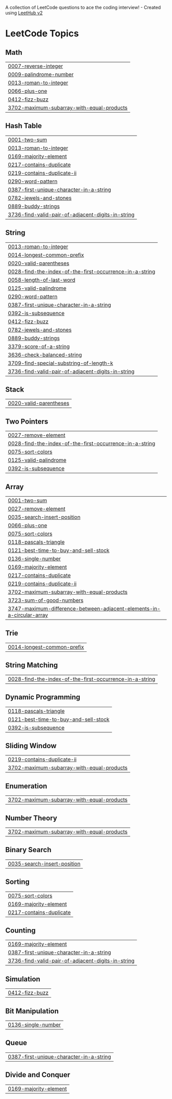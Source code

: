 A collection of LeetCode questions to ace the coding interview! - Created using [LeetHub v2](https://github.com/arunbhardwaj/LeetHub-2.0)
<!---LeetCode Topics Start-->
# LeetCode Topics
## Math
|  |
| ------- |
| [0007-reverse-integer](https://github.com/Shahnawazkhan423/LeetCode/tree/master/0007-reverse-integer) |
| [0009-palindrome-number](https://github.com/Shahnawazkhan423/LeetCode/tree/master/0009-palindrome-number) |
| [0013-roman-to-integer](https://github.com/Shahnawazkhan423/LeetCode/tree/master/0013-roman-to-integer) |
| [0066-plus-one](https://github.com/Shahnawazkhan423/LeetCode/tree/master/0066-plus-one) |
| [0412-fizz-buzz](https://github.com/Shahnawazkhan423/LeetCode/tree/master/0412-fizz-buzz) |
| [3702-maximum-subarray-with-equal-products](https://github.com/Shahnawazkhan423/LeetCode/tree/master/3702-maximum-subarray-with-equal-products) |
## Hash Table
|  |
| ------- |
| [0001-two-sum](https://github.com/Shahnawazkhan423/LeetCode/tree/master/0001-two-sum) |
| [0013-roman-to-integer](https://github.com/Shahnawazkhan423/LeetCode/tree/master/0013-roman-to-integer) |
| [0169-majority-element](https://github.com/Shahnawazkhan423/LeetCode/tree/master/0169-majority-element) |
| [0217-contains-duplicate](https://github.com/Shahnawazkhan423/LeetCode/tree/master/0217-contains-duplicate) |
| [0219-contains-duplicate-ii](https://github.com/Shahnawazkhan423/LeetCode/tree/master/0219-contains-duplicate-ii) |
| [0290-word-pattern](https://github.com/Shahnawazkhan423/LeetCode/tree/master/0290-word-pattern) |
| [0387-first-unique-character-in-a-string](https://github.com/Shahnawazkhan423/LeetCode/tree/master/0387-first-unique-character-in-a-string) |
| [0782-jewels-and-stones](https://github.com/Shahnawazkhan423/LeetCode/tree/master/0782-jewels-and-stones) |
| [0889-buddy-strings](https://github.com/Shahnawazkhan423/LeetCode/tree/master/0889-buddy-strings) |
| [3736-find-valid-pair-of-adjacent-digits-in-string](https://github.com/Shahnawazkhan423/LeetCode/tree/master/3736-find-valid-pair-of-adjacent-digits-in-string) |
## String
|  |
| ------- |
| [0013-roman-to-integer](https://github.com/Shahnawazkhan423/LeetCode/tree/master/0013-roman-to-integer) |
| [0014-longest-common-prefix](https://github.com/Shahnawazkhan423/LeetCode/tree/master/0014-longest-common-prefix) |
| [0020-valid-parentheses](https://github.com/Shahnawazkhan423/LeetCode/tree/master/0020-valid-parentheses) |
| [0028-find-the-index-of-the-first-occurrence-in-a-string](https://github.com/Shahnawazkhan423/LeetCode/tree/master/0028-find-the-index-of-the-first-occurrence-in-a-string) |
| [0058-length-of-last-word](https://github.com/Shahnawazkhan423/LeetCode/tree/master/0058-length-of-last-word) |
| [0125-valid-palindrome](https://github.com/Shahnawazkhan423/LeetCode/tree/master/0125-valid-palindrome) |
| [0290-word-pattern](https://github.com/Shahnawazkhan423/LeetCode/tree/master/0290-word-pattern) |
| [0387-first-unique-character-in-a-string](https://github.com/Shahnawazkhan423/LeetCode/tree/master/0387-first-unique-character-in-a-string) |
| [0392-is-subsequence](https://github.com/Shahnawazkhan423/LeetCode/tree/master/0392-is-subsequence) |
| [0412-fizz-buzz](https://github.com/Shahnawazkhan423/LeetCode/tree/master/0412-fizz-buzz) |
| [0782-jewels-and-stones](https://github.com/Shahnawazkhan423/LeetCode/tree/master/0782-jewels-and-stones) |
| [0889-buddy-strings](https://github.com/Shahnawazkhan423/LeetCode/tree/master/0889-buddy-strings) |
| [3379-score-of-a-string](https://github.com/Shahnawazkhan423/LeetCode/tree/master/3379-score-of-a-string) |
| [3636-check-balanced-string](https://github.com/Shahnawazkhan423/LeetCode/tree/master/3636-check-balanced-string) |
| [3709-find-special-substring-of-length-k](https://github.com/Shahnawazkhan423/LeetCode/tree/master/3709-find-special-substring-of-length-k) |
| [3736-find-valid-pair-of-adjacent-digits-in-string](https://github.com/Shahnawazkhan423/LeetCode/tree/master/3736-find-valid-pair-of-adjacent-digits-in-string) |
## Stack
|  |
| ------- |
| [0020-valid-parentheses](https://github.com/Shahnawazkhan423/LeetCode/tree/master/0020-valid-parentheses) |
## Two Pointers
|  |
| ------- |
| [0027-remove-element](https://github.com/Shahnawazkhan423/LeetCode/tree/master/0027-remove-element) |
| [0028-find-the-index-of-the-first-occurrence-in-a-string](https://github.com/Shahnawazkhan423/LeetCode/tree/master/0028-find-the-index-of-the-first-occurrence-in-a-string) |
| [0075-sort-colors](https://github.com/Shahnawazkhan423/LeetCode/tree/master/0075-sort-colors) |
| [0125-valid-palindrome](https://github.com/Shahnawazkhan423/LeetCode/tree/master/0125-valid-palindrome) |
| [0392-is-subsequence](https://github.com/Shahnawazkhan423/LeetCode/tree/master/0392-is-subsequence) |
## Array
|  |
| ------- |
| [0001-two-sum](https://github.com/Shahnawazkhan423/LeetCode/tree/master/0001-two-sum) |
| [0027-remove-element](https://github.com/Shahnawazkhan423/LeetCode/tree/master/0027-remove-element) |
| [0035-search-insert-position](https://github.com/Shahnawazkhan423/LeetCode/tree/master/0035-search-insert-position) |
| [0066-plus-one](https://github.com/Shahnawazkhan423/LeetCode/tree/master/0066-plus-one) |
| [0075-sort-colors](https://github.com/Shahnawazkhan423/LeetCode/tree/master/0075-sort-colors) |
| [0118-pascals-triangle](https://github.com/Shahnawazkhan423/LeetCode/tree/master/0118-pascals-triangle) |
| [0121-best-time-to-buy-and-sell-stock](https://github.com/Shahnawazkhan423/LeetCode/tree/master/0121-best-time-to-buy-and-sell-stock) |
| [0136-single-number](https://github.com/Shahnawazkhan423/LeetCode/tree/master/0136-single-number) |
| [0169-majority-element](https://github.com/Shahnawazkhan423/LeetCode/tree/master/0169-majority-element) |
| [0217-contains-duplicate](https://github.com/Shahnawazkhan423/LeetCode/tree/master/0217-contains-duplicate) |
| [0219-contains-duplicate-ii](https://github.com/Shahnawazkhan423/LeetCode/tree/master/0219-contains-duplicate-ii) |
| [3702-maximum-subarray-with-equal-products](https://github.com/Shahnawazkhan423/LeetCode/tree/master/3702-maximum-subarray-with-equal-products) |
| [3723-sum-of-good-numbers](https://github.com/Shahnawazkhan423/LeetCode/tree/master/3723-sum-of-good-numbers) |
| [3747-maximum-difference-between-adjacent-elements-in-a-circular-array](https://github.com/Shahnawazkhan423/LeetCode/tree/master/3747-maximum-difference-between-adjacent-elements-in-a-circular-array) |
## Trie
|  |
| ------- |
| [0014-longest-common-prefix](https://github.com/Shahnawazkhan423/LeetCode/tree/master/0014-longest-common-prefix) |
## String Matching
|  |
| ------- |
| [0028-find-the-index-of-the-first-occurrence-in-a-string](https://github.com/Shahnawazkhan423/LeetCode/tree/master/0028-find-the-index-of-the-first-occurrence-in-a-string) |
## Dynamic Programming
|  |
| ------- |
| [0118-pascals-triangle](https://github.com/Shahnawazkhan423/LeetCode/tree/master/0118-pascals-triangle) |
| [0121-best-time-to-buy-and-sell-stock](https://github.com/Shahnawazkhan423/LeetCode/tree/master/0121-best-time-to-buy-and-sell-stock) |
| [0392-is-subsequence](https://github.com/Shahnawazkhan423/LeetCode/tree/master/0392-is-subsequence) |
## Sliding Window
|  |
| ------- |
| [0219-contains-duplicate-ii](https://github.com/Shahnawazkhan423/LeetCode/tree/master/0219-contains-duplicate-ii) |
| [3702-maximum-subarray-with-equal-products](https://github.com/Shahnawazkhan423/LeetCode/tree/master/3702-maximum-subarray-with-equal-products) |
## Enumeration
|  |
| ------- |
| [3702-maximum-subarray-with-equal-products](https://github.com/Shahnawazkhan423/LeetCode/tree/master/3702-maximum-subarray-with-equal-products) |
## Number Theory
|  |
| ------- |
| [3702-maximum-subarray-with-equal-products](https://github.com/Shahnawazkhan423/LeetCode/tree/master/3702-maximum-subarray-with-equal-products) |
## Binary Search
|  |
| ------- |
| [0035-search-insert-position](https://github.com/Shahnawazkhan423/LeetCode/tree/master/0035-search-insert-position) |
## Sorting
|  |
| ------- |
| [0075-sort-colors](https://github.com/Shahnawazkhan423/LeetCode/tree/master/0075-sort-colors) |
| [0169-majority-element](https://github.com/Shahnawazkhan423/LeetCode/tree/master/0169-majority-element) |
| [0217-contains-duplicate](https://github.com/Shahnawazkhan423/LeetCode/tree/master/0217-contains-duplicate) |
## Counting
|  |
| ------- |
| [0169-majority-element](https://github.com/Shahnawazkhan423/LeetCode/tree/master/0169-majority-element) |
| [0387-first-unique-character-in-a-string](https://github.com/Shahnawazkhan423/LeetCode/tree/master/0387-first-unique-character-in-a-string) |
| [3736-find-valid-pair-of-adjacent-digits-in-string](https://github.com/Shahnawazkhan423/LeetCode/tree/master/3736-find-valid-pair-of-adjacent-digits-in-string) |
## Simulation
|  |
| ------- |
| [0412-fizz-buzz](https://github.com/Shahnawazkhan423/LeetCode/tree/master/0412-fizz-buzz) |
## Bit Manipulation
|  |
| ------- |
| [0136-single-number](https://github.com/Shahnawazkhan423/LeetCode/tree/master/0136-single-number) |
## Queue
|  |
| ------- |
| [0387-first-unique-character-in-a-string](https://github.com/Shahnawazkhan423/LeetCode/tree/master/0387-first-unique-character-in-a-string) |
## Divide and Conquer
|  |
| ------- |
| [0169-majority-element](https://github.com/Shahnawazkhan423/LeetCode/tree/master/0169-majority-element) |
<!---LeetCode Topics End-->